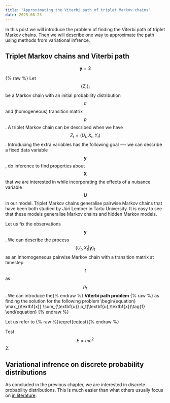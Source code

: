 ```yaml
---
title: "Approximating the Viterbi path of triplet Markov chains"
date: 2025-08-23
---
```


In this post we will introduce the problem of finding the Viterbi path of triplet Markov chains. Then we will describe one way to approximate the path using methods from variational infrence.

## Triplet Markov chains and Viterbi path

$$\textbf{y} =  2$$

{% raw %}
Let $$\{Z_t\}_t$$ be a Markov chain with an initial probability distribution $$\pi$$ and (homogeneous) transition matrix $$p$$. A triplet Markov chain can be described when we have $$Z_t = (U_t,X_t,Y_t)$$. Introducing the extra variables has the following goal --- we can describe a fixed data variable $$\textbf{y}$$, do inference to find properties about $$\textbf{X}$$ that we are interested in while incorporating the effects of a nuisance variable $$\textbf{U}$$ in our model. Triplet Markov chains generalise pairwise Markov chains that have been both studied by Jüri Lember in Tartu University. It is easy to see that these models generalise Markov chains and hidden Markov models.

Let us fix the observations $$\textbf{y}$$. We can describe the process $$ \{U_t,X_t | \textbf{y} \}_t $$ as an inhomogeneous pairwise Markov chain with a transition matrix at timestep $$t$$ as $$p_t$$. We can introduce the{% endraw %}  **Viterbi path problem** {% raw %} as finding the solution for the following problem
\begin{equation}
\max_{\textbf{x}} \sum_{\textbf{u}} p_t(\textbf{u},\textbf{x})\tag{1}
\end{equation}
{% endraw %}

Let us refer to {% raw %}\eqref{eqtest}{% endraw %}

Test $$E=mc^2\tag{2}$$ 2.

## Variational infrence on discrete probability distributions

As concluded in the previous chapter, we are interested in discrete probability distributions. This is much easier than what others usually focus on [in literature](https://cse.buffalo.edu/faculty/mbeal/thesis/).


